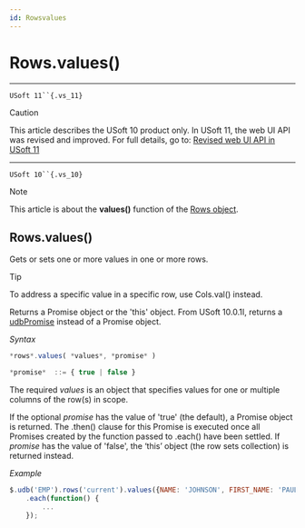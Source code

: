 ```yaml
---
id: Rowsvalues
---
```


# Rows.values()



----

`USoft 11``{.vs_11}`

> [!CAUTION]
> This article describes the USoft 10 product only.
> In USoft 11, the web UI API was revised and improved. For full details, go to:
> [Revised web UI API in USoft 11](/docs/Web%20and%20app%20UIs/UDB%20udb/Revised%20web%20UI%20API%20in%20USoft%2011.md)

----

`USoft 10``{.vs_10}`

> [!NOTE]
> This article is about the **values()** function of the [Rows object](/docs/Web%20and%20app%20UIs/UDB%20Rows).

## **Rows.values()**

Gets or sets one or more values in one or more rows.

> [!TIP]
> To address a specific value in a specific row, use Cols.val() instead.

Returns a Promise object or the 'this' object. From USoft 10.0.1I, returns a [udbPromise](/docs/Web%20and%20app%20UIs/JavaScript/Promises%20for%20asynchronous%20Javascript.md) instead of a Promise object.

*Syntax*

```js
*rows*.values( *values*, *promise* )

*promise*  ::= { true | false }
```

The required *values* is an object that specifies values for one or multiple columns of the row(s) in scope.

If the optional *promise* has the value of 'true' (the default), a Promise object is returned. The .then() clause for this Promise is executed once all Promises created by the function passed to .each() have been settled. If *promise* has the value of 'false', the ‘this’ object (the row sets collection) is returned instead.

*Example*

```js
$.udb('EMP').rows('current').values({NAME: 'JOHNSON', FIRST_NAME: 'PAUL'})
    .each(function() {
        ...
    });
```

 